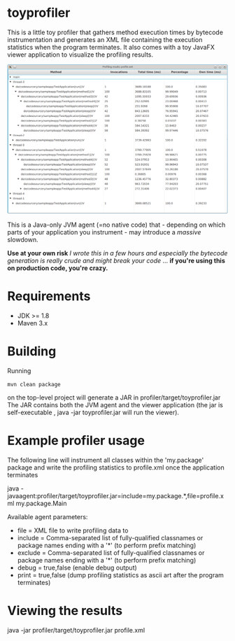 # toyprofiler

This is a little toy profiler that gathers method execution times by bytecode instrumentation and generates an XML file containing the execution statistics when the program terminates. It also comes with a toy JavaFX viewer application to visualize the profiling results.

![Image](https://raw.githubusercontent.com/toby1984/toyprofiler/master/screenshot.png)

This is a Java-only JVM agent (=no native code) that - depending on which parts of your application you instrument - may introduce a *massive* slowdown.

__Use at your own risk__ *I wrote this in a few hours and especially the bytecode generation is really crude and might break your code* ... __if you're using this on production code, you're crazy.__

# Requirements

* JDK >= 1.8
* Maven 3.x

# Building

Running

    mvn clean package

on the top-level project will generate a JAR in profiler/target/toyprofiler.jar
The JAR contains both the JVM agent and the viewer application (the jar is self-executable , java -jar toyprofiler.jar will run the viewer).

# Example profiler usage

The following line will instrument all classes within the 'my.package' package and write the profiling statistics to profile.xml once the application terminates

java -javaagent:profiler/target/toyprofiler.jar=include=my.package.*,file=profile.xml  my.package.Main

Available agent parameters:

 * file = XML file to write profiling data to
 * include = Comma-separated list of fully-qualified classnames or package names ending with a '*' (to perform prefix matching)
 * exclude = Comma-separated list of fully-qualified classnames or package names ending with a '*' (to perform prefix matching)
 * debug = true,false (enable debug output)
 * print = true,false (dump profiling statistics as ascii art after the program terminates)

# Viewing the results

java -jar profiler/target/toyprofiler.jar profile.xml
